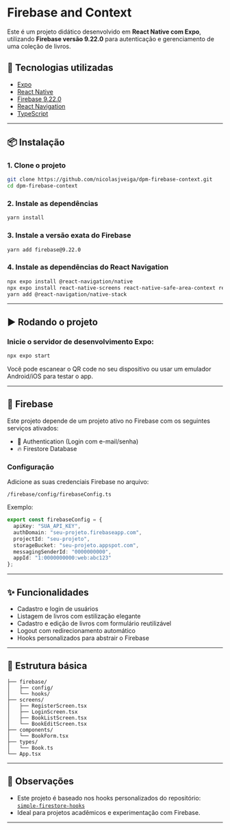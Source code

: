 # Firebase and Context

Este é um projeto didático desenvolvido em **React Native com Expo**, utilizando **Firebase versão 9.22.0** para autenticação e gerenciamento de uma coleção de livros.

## 🚀 Tecnologias utilizadas

- [Expo](https://expo.dev/)
- [React Native](https://reactnative.dev/)
- [Firebase 9.22.0](https://firebase.google.com/)
- [React Navigation](https://reactnavigation.org/)
- [TypeScript](https://www.typescriptlang.org/)

---

## 📦 Instalação

### 1. Clone o projeto

```bash
git clone https://github.com/nicolasjveiga/dpm-firebase-context.git
cd dpm-firebase-context
```

### 2. Instale as dependências

```bash
yarn install
```

### 3. Instale a versão exata do Firebase

```bash
yarn add firebase@9.22.0
```

### 4. Instale as dependências do React Navigation

```bash
npx expo install @react-navigation/native
npx expo install react-native-screens react-native-safe-area-context react-native-gesture-handler react-native-reanimated react-native-vector-icons
yarn add @react-navigation/native-stack
```

---

## ▶️ Rodando o projeto

### Inicie o servidor de desenvolvimento Expo:

```bash
npx expo start
```

Você pode escanear o QR code no seu dispositivo ou usar um emulador Android/iOS para testar o app.

---

## 🔐 Firebase

Este projeto depende de um projeto ativo no Firebase com os seguintes serviços ativados:

- 🔐 Authentication (Login com e-mail/senha)
- 🔥 Firestore Database

### Configuração

Adicione as suas credenciais Firebase no arquivo:

```
/firebase/config/firebaseConfig.ts
```

Exemplo:

```ts
export const firebaseConfig = {
  apiKey: "SUA_API_KEY",
  authDomain: "seu-projeto.firebaseapp.com",
  projectId: "seu-projeto",
  storageBucket: "seu-projeto.appspot.com",
  messagingSenderId: "0000000000",
  appId: "1:0000000000:web:abc123"
};
```

---

## ✨ Funcionalidades

- Cadastro e login de usuários
- Listagem de livros com estilização elegante
- Cadastro e edição de livros com formulário reutilizável
- Logout com redirecionamento automático
- Hooks personalizados para abstrair o Firebase

---

## 📁 Estrutura básica

```
├── firebase/
│   ├── config/
│   └── hooks/
├── screens/
│   ├── RegisterScreen.tsx
│   ├── LoginScreen.tsx
│   ├── BookListScreen.tsx
│   └── BookEditScreen.tsx
├── components/
│   └── BookForm.tsx
├── types/
│   └── Book.ts
└── App.tsx
```

---

## 📌 Observações

- Este projeto é baseado nos hooks personalizados do repositório:  
  [`simple-firestore-hooks`](https://github.com/andresjesse/simple-firestore-hooks)
- Ideal para projetos acadêmicos e experimentação com Firebase.

---